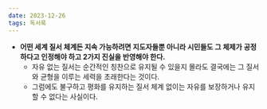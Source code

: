 ```yaml
---
date: 2023-12-26
tags: 독서록
---
```


- **어떤 세계 질서 체계든 지속 가능하려면 지도자들뿐 아니라 시민들도 그 체제가 공정하다고 인정해야 하고 2가지 진실을 반영해야 한다.**
	- 자유 없는 질서는 순간적인 칭찬으로 유지될 수 있을지 몰라도 결국에는 그 질서와 균형을 이루는 세력을 초래한다는 것이다.
	- 그럼에도 불구하고 평화를 유지하는 질서 체계 없이는 자유를 보장하거나 유지할 수 없다는 사실이다.